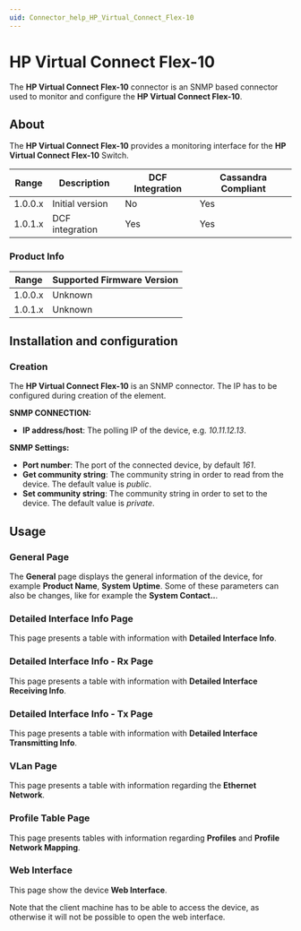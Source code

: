 ```yaml
---
uid: Connector_help_HP_Virtual_Connect_Flex-10
---
```


# HP Virtual Connect Flex-10

The **HP Virtual Connect Flex-10** connector is an SNMP based connector used to monitor and configure the **HP Virtual Connect Flex-10**.

## About

The **HP Virtual Connect Flex-10** provides a monitoring interface for the **HP Virtual Connect Flex-10** Switch.

| Range | Description | DCF Integration | Cassandra Compliant |
|------------------|-----------------|---------------------|-------------------------|
| 1.0.0.x          | Initial version | No                  | Yes                     |
| 1.0.1.x          | DCF integration | Yes                 | Yes                     |

### Product Info

| Range | Supported Firmware Version |
|------------------|-----------------------------|
| 1.0.0.x          | Unknown                     |
| 1.0.1.x          | Unknown                     |

## Installation and configuration

### Creation

The **HP Virtual Connect Flex-10** is an SNMP connector. The IP has to be configured during creation of the element.

**SNMP CONNECTION:**

- **IP address/host**: The polling IP of the device, e.g. *10.11.12.13*.

**SNMP Settings:**

- **Port number**: The port of the connected device, by default *161*.
- **Get community string**: The community string in order to read from the device. The default value is *public*.
- **Set community string**: The community string in order to set to the device. The default value is *private*.

## Usage

### General Page

The **General** page displays the general information of the device, for example **Product Name**, **System** **Uptime**. Some of these parameters can also be changes, like for example the **System Contact..**.

### Detailed Interface Info Page

This page presents a table with information with **Detailed Interface Info**.

### Detailed Interface Info - Rx Page

This page presents a table with information with **Detailed Interface Receiving Info**.

### Detailed Interface Info - Tx Page

This page presents a table with information with **Detailed Interface Transmitting Info**.

### VLan Page

This page presents a table with information regarding the **Ethernet Network**.

### Profile Table Page

This page presents tables with information regarding **Profiles** and **Profile Network Mapping**.

### Web Interface

This page show the device **Web Interface**.

Note that the client machine has to be able to access the device, as otherwise it will not be possible to open the web interface.
